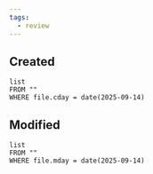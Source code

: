 ```yaml
---
tags:
  - review
---
```

## Created
```dataview
list
FROM ""
WHERE file.cday = date(2025-09-14)
```
## Modified
```dataview
list
FROM ""
WHERE file.mday = date(2025-09-14)
```